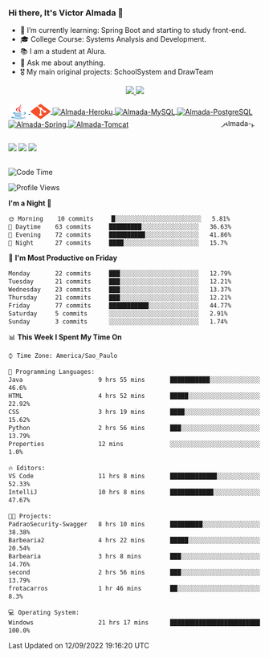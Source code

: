 ### Hi there, It's Victor Almada 👋


- 🌱 I’m currently learning: Spring Boot and starting to study front-end.
- 🎓 College Course: Systems Analysis and Development.
- 📚  I am a student at Alura.
- 💬 Ask me about anything.
- 🎖 My main original projects: SchoolSystem and DrawTeam


<div align="center">
  <a href="https://github.com/Almadavic">
  <img height="180em" src="https://github-readme-stats.vercel.app/api?username=Almadavic&show_icons=true&theme=dracula&include_all_commits=true&count_private=true"/>
  <img height="180em" src="https://github-readme-stats.vercel.app/api/top-langs/?username=Almadavic&layout=compact&langs_count=7&theme=dracula"/>
</div>
<div style="display: inline_block"><br>
  <img align="center" alt="Almada-Java" height="30" width="40" src="https://raw.githubusercontent.com/devicons/devicon/master/icons/java/java-original.svg">
  <img align="center" alt="Almada-Git" height="30" width="40" src="https://raw.githubusercontent.com/devicons/devicon/master/icons/git/git-original.svg">
  <img align="center" alt="Almada-Heroku" height="30" width="40" src="https://cdn.jsdelivr.net/gh/devicons/devicon/icons/heroku/heroku-plain-wordmark.svg" />             
  <img align="center" alt="Almada-MySQL" height="30" width="40" src="https://cdn.jsdelivr.net/gh/devicons/devicon/icons/mysql/mysql-original-wordmark.svg" />
  <img align="center" alt="Almada-PostgreSQL" height="30" width="40" src="https://cdn.jsdelivr.net/gh/devicons/devicon/icons/postgresql/postgresql-plain-wordmark.svg" />
  <img align="center" alt="Almada-Spring" height="30" width="40" src="https://cdn.jsdelivr.net/gh/devicons/devicon/icons/spring/spring-original-wordmark.svg" />
  <img align="center" alt="Almada-Tomcat" height="30" width="40" src="https://cdn.jsdelivr.net/gh/devicons/devicon/icons/tomcat/tomcat-original-wordmark.svg" />
  <img align="right" alt="Almada-pic" height="150" style="border-radius:50px;" src="https://user-images.githubusercontent.com/85299065/185514627-94fcf387-edc6-4c24-88f1-b4873ccd49e9.png">
</div>
  
  ##
 
<div> 
  <a href="https://www.youtube.com/channel/UCUrcUNA90M_ZqLEcQxd3UNA" target="_blank"><img src="https://img.shields.io/badge/YouTube-FF0000?style=for-the-badge&logo=youtube&logoColor=white" target="_blank"></a>
 <a href = "mailto:almadavic@live.com"><img src="https://img.shields.io/badge/-Gmail-%23333?style=for-the-badge&logo=gmail&logoColor=white" target="_blank"></a>
  <a href="https://www.linkedin.com/in/victoralmada/" target="_blank"><img src="https://img.shields.io/badge/-LinkedIn-%230077B5?style=for-the-badge&logo=linkedin&logoColor=white" target="_blank"></a> 
</div>

##

<!--START_SECTION:waka-->
![Code Time](http://img.shields.io/badge/Code%20Time-71%20hrs%208%20mins-blue)

![Profile Views](http://img.shields.io/badge/Profile%20Views-30-blue)

**I'm a Night 🦉** 

```text
🌞 Morning    10 commits     █░░░░░░░░░░░░░░░░░░░░░░░░   5.81% 
🌆 Daytime    63 commits     █████████░░░░░░░░░░░░░░░░   36.63% 
🌃 Evening    72 commits     ██████████░░░░░░░░░░░░░░░   41.86% 
🌙 Night      27 commits     ████░░░░░░░░░░░░░░░░░░░░░   15.7%

```
📅 **I'm Most Productive on Friday** 

```text
Monday       22 commits     ███░░░░░░░░░░░░░░░░░░░░░░   12.79% 
Tuesday      21 commits     ███░░░░░░░░░░░░░░░░░░░░░░   12.21% 
Wednesday    23 commits     ███░░░░░░░░░░░░░░░░░░░░░░   13.37% 
Thursday     21 commits     ███░░░░░░░░░░░░░░░░░░░░░░   12.21% 
Friday       77 commits     ███████████░░░░░░░░░░░░░░   44.77% 
Saturday     5 commits      ░░░░░░░░░░░░░░░░░░░░░░░░░   2.91% 
Sunday       3 commits      ░░░░░░░░░░░░░░░░░░░░░░░░░   1.74%

```


📊 **This Week I Spent My Time On** 

```text
⌚︎ Time Zone: America/Sao_Paulo

💬 Programming Languages: 
Java                     9 hrs 55 mins       ███████████░░░░░░░░░░░░░░   46.6% 
HTML                     4 hrs 52 mins       █████░░░░░░░░░░░░░░░░░░░░   22.92% 
CSS                      3 hrs 19 mins       ████░░░░░░░░░░░░░░░░░░░░░   15.62% 
Python                   2 hrs 56 mins       ███░░░░░░░░░░░░░░░░░░░░░░   13.79% 
Properties               12 mins             ░░░░░░░░░░░░░░░░░░░░░░░░░   1.0%

🔥 Editors: 
VS Code                  11 hrs 8 mins       █████████████░░░░░░░░░░░░   52.33% 
IntelliJ                 10 hrs 8 mins       ████████████░░░░░░░░░░░░░   47.67%

🐱‍💻 Projects: 
PadraoSecurity-Swagger   8 hrs 10 mins       █████████░░░░░░░░░░░░░░░░   38.38% 
Barbearia2               4 hrs 22 mins       █████░░░░░░░░░░░░░░░░░░░░   20.54% 
Barbearia                3 hrs 8 mins        ███░░░░░░░░░░░░░░░░░░░░░░   14.76% 
second                   2 hrs 56 mins       ███░░░░░░░░░░░░░░░░░░░░░░   13.79% 
frotacarros              1 hr 46 mins        ██░░░░░░░░░░░░░░░░░░░░░░░   8.3%

💻 Operating System: 
Windows                  21 hrs 17 mins      █████████████████████████   100.0%

```


 Last Updated on 12/09/2022 19:16:20 UTC
<!--END_SECTION:waka-->
